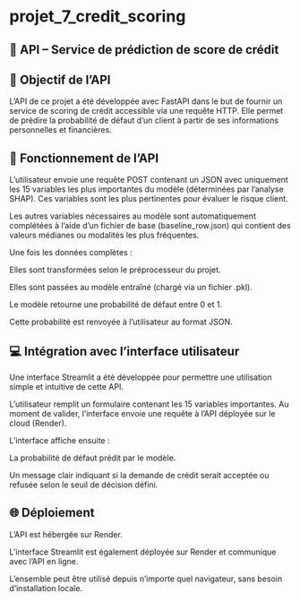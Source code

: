 # projet_7_credit_scoring

## 🔌 API – Service de prédiction de score de crédit
## 🎯 Objectif de l’API
L’API de ce projet a été développée avec FastAPI dans le but de fournir un service de scoring de crédit accessible via une requête HTTP.
Elle permet de prédire la probabilité de défaut d’un client à partir de ses informations personnelles et financières.

## 🧩 Fonctionnement de l’API
L’utilisateur envoie une requête POST contenant un JSON avec uniquement les 15 variables les plus importantes du modèle (déterminées par l’analyse SHAP).
Ces variables sont les plus pertinentes pour évaluer le risque client.

Les autres variables nécessaires au modèle sont automatiquement complétées à l’aide d’un fichier de base (baseline_row.json) qui contient des valeurs médianes ou modalités les plus fréquentes.

Une fois les données complètes :

Elles sont transformées selon le préprocesseur du projet.

Elles sont passées au modèle entraîné (chargé via un fichier .pkl).

Le modèle retourne une probabilité de défaut entre 0 et 1.

Cette probabilité est renvoyée à l’utilisateur au format JSON.

## 💻 Intégration avec l’interface utilisateur
Une interface Streamlit a été développée pour permettre une utilisation simple et intuitive de cette API.

L’utilisateur remplit un formulaire contenant les 15 variables importantes.
Au moment de valider, l’interface envoie une requête à l’API déployée sur le cloud (Render).

L’interface affiche ensuite :

La probabilité de défaut prédit par le modèle.

Un message clair indiquant si la demande de crédit serait acceptée ou refusée selon le seuil de décision défini.

## 🌐 Déploiement
L’API est hébergée sur Render.

L’interface Streamlit est également déployée sur Render et communique avec l’API en ligne.

L’ensemble peut être utilisé depuis n’importe quel navigateur, sans besoin d’installation locale.
